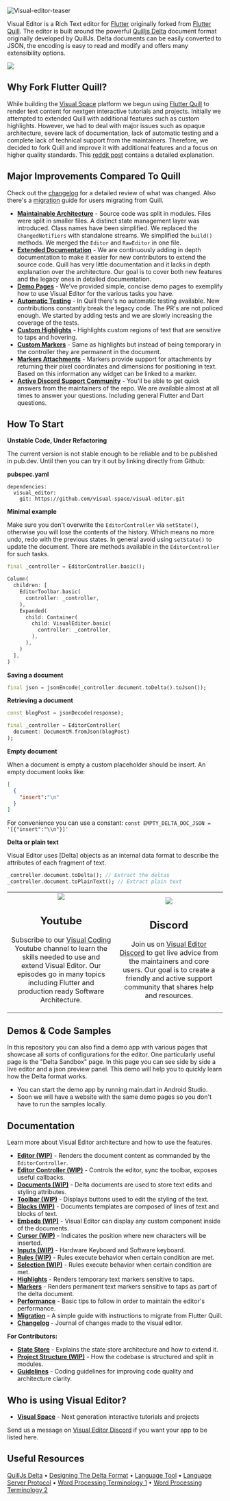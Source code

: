 ![Visual-editor-teaser](https://github.com/visual-space/visual-editor/blob/develop/example/assets/github/visual-editor-teaser.jpg)

Visual Editor is a Rich Text editor for [Flutter] originally forked from [Flutter Quill]. The editor is built around the powerful [Quilljs Delta] document format originally developed by QuillJs. Delta documents can be easily converted to JSON, the encoding is easy to read and modify and offers many extensibility options.

<img src="https://github.com/visual-space/visual-editor/blob/develop/example/assets/github/visual-editor-demo.gif"/>

## Why Fork Flutter Quill?
While building the [Visual Space] platform we begun using [Flutter Quill] to render text content for nextgen interactive tutorials and projects. Initially we attempted to extended Quill with additional features such as custom highlights. However, we had to deal with major issues such as opaque architecture, severe lack of documentation, lack of automatic testing and a complete lack of technical support from the maintainers. Therefore, we decided to fork Quill and improve it with additional features and a focus on higher quality standards. This [reddit post](https://www.reddit.com/r/FlutterDev/comments/uq340b/ive_decided_to_fork_flutter_quill_rich_text/) contains a detailed explanation. 

## Major Improvements Compared To Quill
Check out the [changelog](https://github.com/visual-space/visual-editor/blob/develop/CHANGELOG.md) for a detailed review of what was changed. Also there's a [migration](https://github.com/visual-space/visual-editor/blob/develop/MIGRATING.md) guide for users migrating from Quill.

- **[Maintainable Architecture](https://github.com/visual-space/visual-editor/issues/1)** - Source code was split in modules. Files were split in smaller files. A distinct state management layer was introduced. Class names have been simplified. We replaced the `ChangedNotifiers` with standalone streams. We simplified the `build()` methods. We merged the `Editor` and `RawEditor` in one file.
- **[Extended Documentation](https://github.com/visual-space/visual-editor/issues/2)** - We are continuously adding in depth documentation to make it easier for new contributors to extend the source code. Quill has very little documentation and it lacks in depth explanation over the architecture. Our goal is to cover both new features and the legacy ones in detailed documentation.
- **[Demo Pages](https://github.com/visual-space/visual-editor/issues/63)** - We've provided simple, concise demo pages to exemplify how to use Visual Editor for the various tasks you have.
- **[Automatic Testing](https://github.com/visual-space/visual-editor/issues/3)** - In Quill there's no automatic testing available. New contributions constantly break the legacy code. The PR's are not policed enough. We started by adding tests and we are slowly increasing the coverage of the tests.
- **[Custom Highlights](https://github.com/visual-space/visual-editor/issues/4)** - Highlights custom regions of text that are sensitive to taps and hovering.
- **[Custom Markers](https://github.com/visual-space/visual-editor/issues/69)** - Same as highlights but instead of being temporary in the controller they are permanent in the document.
- **[Markers Attachments](https://github.com/visual-space/visual-editor/issues/117)** - Markers provide support for attachments by returning their pixel coordinates and dimensions for positioning in text. Based on this information any widget can be linked to a marker.
- **[Active Discord Support Community](https://discord.gg/XpGygmXde4)** - You'll be able to get quick answers from the maintainers of the repo. We are available almost at all times to answer your questions. Including general Flutter and Dart questions.

## How To Start

**Unstable Code, Under Refactoring**

The current version is not stable enough to be reliable and to be published in pub.dev. Until then you can try it out by linking directly from Github:

**pubspec.yaml**

```
dependencies:
  visual_editor:
    git: https://github.com/visual-space/visual-editor.git
```

**Minimal example**

Make sure you don't overwrite the `EditorController` via `setState()`, otherwise you will lose the contents of the history. Which means no more undo, redo with the previous states. In general avoid using `setState()` to update the document. There are methods available in the `EditorController` for such tasks.

```dart
final _controller = EditorController.basic();
```

```dart
Column(
  children: [
    EditorToolbar.basic(
      controller: _controller,
    ),
    Expanded(
      child: Container(
        child: VisualEditor.basic(
          controller: _controller,
        ),
      ),
    )
  ],
)
```

**Saving a document**
```dart
final json = jsonEncode(_controller.document.toDelta().toJson());
```

**Retrieving a document**
```dart
const blogPost = jsonDecode(response);

final _controller = EditorController(
  document: DocumentM.fromJson(blogPost)
);
```

**Empty document**

When a document is empty a custom placeholder should be insert. An empty document looks like:
```json
[
  {
    "insert":"\n"
  }
] 
```
 
For convenience you can use a constant: `const EMPTY_DELTA_DOC_JSON = '[{"insert":"\\n"}]'`

**Delta or plain text**

Visual Editor uses [Delta] objects as an internal data format to describe the attributes of each fragment of text.

```dart
_controller.document.toDelta(); // Extract the deltas
_controller.document.toPlainText(); // Extract plain text
```

<table cellspacing="0" cellpadding="0" border="0" style="border: 0px; border-collapse:collapse; marin: 60px 0 60px 0">
    <tr style="border: 0px;">
        <td width="50%" style="text-align: center; border: 0px;">
            <a href="https://www.youtube.com/channel/UC2-5lfNbbErIds0Iuai8yfA" target="_blank" rel="Subscribe to Youtube">
                <img src="https://github.com/visual-space/visual-editor/blob/develop/example/assets/github/youtube.jpg"/>
            </a>
            <h2>Youtube</h2>
            <p>Subscribe to our <a href="https://www.youtube.com/channel/UC2-5lfNbbErIds0Iuai8yfA" target="_blank" rel="Subscribe to Youtube">Visual Coding</a> Youtube channel to learn the skills needed to use and extend Visual Editor. Our episodes go in many topics including Flutter and production ready Software Architecture.</p>
        </td>
        <td width="50%" style="text-align: center; border: 0px;">
            <a href="https://discord.gg/XpGygmXde4" target="_blank" rel="Join on Discord">
                <img src="https://github.com/visual-space/visual-editor/blob/develop/example/assets/github/discord.jpg"/>
            </a>
            <h2>Discord</h2>
            <p>Join us on <a href="https://discord.gg/XpGygmXde4" target="_blank" rel="Join on Discord">Visual Editor Discord</a> to get live advice from the maintainers and core users. Our goal is to create a friendly and active support community that shares help and resources.</p>
        </td>
    </tr>
</table>

## Demos & Code Samples
In this repository you can also find a demo app with various pages that showcase all sorts of configurations for the editor. One particularly useful page is the "Delta Sandbox" page. In this page you can see side by side a live editor and a json preview panel. This demo will help you to quickly learn how the Delta format works. 

- You can start the demo app by running main.dart in Android Studio.
- Soon we will have a website with the same demo pages so you don't have to run the samples locally.

## Documentation
Learn more about Visual Editor architecture and how to use the features.

- **[Editor (WIP)](https://github.com/visual-space/visual-editor/blob/develop/lib/editor/editor.md)** - Renders the document content as commanded by the `EditorController`.
- **[Editor Controller (WIP)](https://github.com/visual-space/visual-editor/blob/develop/lib/controller/editor-controller.md)** - Controls the editor, sync the toolbar, exposes useful callbacks.
- **[Documents (WIP)](https://github.com/visual-space/visual-editor/blob/develop/lib/documents/documents.md)** - Delta documents are used to store text edits and styling attributes.
- **[Toolbar (WIP)](https://github.com/visual-space/visual-editor/blob/develop/lib/toolbar/toolbar.md)** - Displays buttons used to edit the styling of the text.
- **[Blocks (WIP)](https://github.com/visual-space/visual-editor/blob/develop/lib/blocks/blocks.md)** - Documents templates are composed of lines of text and blocks of text.
- **[Embeds (WIP)](https://github.com/visual-space/visual-editor/blob/develop/lib/embeds/embeds.md)** - Visual Editor can display any custom component inside of the documents.
- **[Cursor (WIP)](https://github.com/visual-space/visual-editor/blob/develop/lib/cursor/cursor.md)** - Indicates the position where new characters will be inserted.
- **[Inputs (WIP)](https://github.com/visual-space/visual-editor/blob/develop/lib/inputs/inputs.md)** - Hardware Keyboard and Software keyboard.
- **[Rules (WIP)](https://github.com/visual-space/visual-editor/blob/develop/lib/rules/rules.md)** - Rules execute behavior when certain condition are met.
- **[Selection (WIP)](https://github.com/visual-space/visual-editor/blob/develop/lib/selection/selection.md)** - Rules execute behavior when certain condition are met.
- **[Highlights](https://github.com/visual-space/visual-editor/blob/develop/lib/highlights/highlights.md)** - Renders temporary text markers sensitive to taps.
- **[Markers](https://github.com/visual-space/visual-editor/blob/develop/lib/markers/markers.md)** - Renders permanent text markers sensitive to taps as part of the delta document.
- **[Performance](https://github.com/visual-space/visual-editor/blob/develop/PERFORMANCE.md)** - Basic tips to follow in order to maintain the editor's performance.
- **[Migration](https://github.com/visual-space/visual-editor/blob/develop/MIGRATING.md)** - A simple guide with instructions to migrate from Flutter Quill.
- **[Changelog](https://github.com/visual-space/visual-editor/blob/develop/CHANGELOG.md)** - Journal of changes made to the visual editor.
  
**For Contributors:**

- **[State Store](https://github.com/visual-space/visual-editor/blob/develop/lib/shared/state-store.md)** - Explains the state store architecture and how to extend it.
- **[Project Structure (WIP)](https://github.com/visual-space/visual-editor/blob/develop/lib/shared/project-structure.md)** - How the codebase is structured and split in modules.
- **[Guidelines](https://github.com/visual-space/visual-editor/blob/develop/GUIDELINES.md)** - Coding guidelines for improving code quality and architecture clarity.

## Who is using Visual Editor?

- **[Visual Space]** - Next generation interactive tutorials and projects

Send us a message on [Visual Editor Discord] if you want your app to be listed here.

## Useful Resources
[QuillJs Delta](https://github.com/quilljs/delta) •
[Designing The Delta Format](https://quilljs.com/guides/designing-the-delta-format) •
[Language Tool](https://languagetool.org) •
[Language Server Protocol](https://microsoft.github.io/language-server-protocol) •
[Word Processing Terminology 1](http://w.sunybroome.edu/basic-computer-skills/functions/word_processing/2wp_terminology.html) • 
[Word Processing Terminology 2](https://www.computerhope.com/jargon/word-processor.htm)

[Quill]: https://quilljs.com/docs/formats
[Quilljs Delta]: https://github.com/quilljs/delta
[Flutter]: https://github.com/flutter/flutter
[Flutter Quill]: https://github.com/singerdmx/flutter-quill
[Visual Coding]: https://www.youtube.com/channel/UC2-5lfNbbErIds0Iuai8yfA
[Visual Editor Discord]: https://discord.gg/XpGygmXde4
[Visual Space]: https://visualspace.app